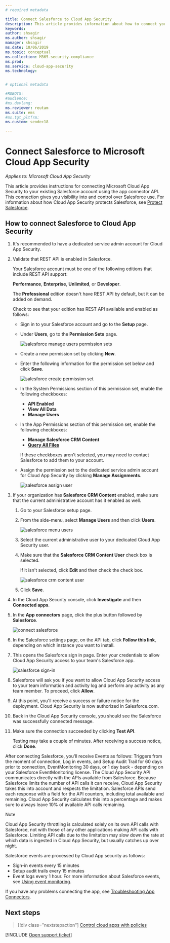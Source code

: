 ```yaml
---
# required metadata

title: Connect Salesforce to Cloud App Security
description: This article provides information about how to connect your Salesforce to Cloud App Security using the API connector for visibility and control over use.
keywords:
author: shsagir
ms.author: shsagir
manager: shsagir
ms.date: 10/06/2019
ms.topic: conceptual
ms.collection: M365-security-compliance
ms.prod:
ms.service: cloud-app-security
ms.technology:


# optional metadata

#ROBOTS:
#audience:
#ms.devlang:
ms.reviewer: reutam
ms.suite: ems
#ms.tgt_pltfrm:
ms.custom: seodec18

---
```

# Connect Salesforce to Microsoft Cloud App Security

*Applies to: Microsoft Cloud App Security*

This article provides instructions for connecting Microsoft  Cloud App Security to your existing Salesforce account using the app connector API. This connection gives you visibility into and control over Salesforce use. For information about how Cloud App Security protects Salesforce, see [Protect Salesforce](protect-salesforce.md).

## How to connect Salesforce to Cloud App Security

1. It's recommended to have a dedicated service admin account for Cloud App Security.

1. Validate that REST API is enabled in Salesforce.

    Your Salesforce account must be one of the following editions that include REST API support:

    **Performance**, **Enterprise**, **Unlimited**, or **Developer**.

    The **Professional** edition doesn't have REST API by default, but it can be added on demand.

    Check to see that your edition has REST API available and enabled as follows:

    * Sign in to your Salesforce account and go to the **Setup** page.

    * Under **Users**, go to the **Permission Sets** page.

        ![salesforce manage users permission sets](media/salesforce-users-permissionsets.png "salesforce manage users permissionsets")

    * Create a new permission set by clicking **New**.
    * Enter the following information for the permission set below and click **Save**.

         ![salesforce create permission set](media/salesforce-create-permissionset.png "salesforce create permission set")

    * In the System Permissions section of this permission set, enable the following checkboxes:
      * **API Enabled**
      * **View All Data**
      * **Manage Users**
    
    * In the App Permissions section of this permission set, enable the following checkboxes:
      * **Manage Salesforce CRM Content**
      * **[Query All Files](https://go.microsoft.com/fwlink/?linkid=2106480)**

      If these checkboxes aren't selected, you may need to contact Salesforce to add them to your account.

    * Assign the permission set to the dedicated service admin account for Cloud App Security by clicking **Manage Assignments**.

        ![salesforce assign user](media/salesforce-assign-user.png "salesforce assign user")

1. If your organization has **Salesforce CRM Content** enabled, make sure that the current administrative account has it enabled as well.

    1. Go to your Salesforce setup page.

    1. From the side-menu, select **Manage Users** and then click **Users**.

        ![salesforce menu users](media/salesforce-menu-users.png "salesforce menu users")

    1. Select the current administrative user to your dedicated Cloud App Security user.

    1. Make sure that the **Salesforce CRM Content User** check box is selected.

        If it isn't selected, click **Edit** and then check the check box.

        ![salesforce crm content user](media/salesforce-crm-content-user.png "salesforce crm content user")

    1. Click **Save**.

1. In the Cloud App Security console, click **Investigate** and then **Connected apps**.

1. In the **App connectors** page, click the plus button followed by **Salesforce**.

    ![connect salesforce](media/connect-salesforce.png "connect salesforce")

1. In the Salesforce settings page, on the API tab, click **Follow this link**, depending on which instance you want to install.

1. This opens the Salesforce sign in page. Enter your credentials to allow Cloud App Security access to your team's Salesforce app.

    ![salesforce sign-in](media/salesforce-logon.png "salesforce logon")

1. Salesforce will ask you if you want to allow Cloud App Security access to your team information and activity log and perform any activity as any team member. To proceed, click **Allow**.

1. At this point, you'll receive a success or failure notice for the deployment. Cloud App Security is now authorized in Salesforce.com.

1. Back in the Cloud App Security console, you should see the Salesforce was successfully connected message.

1. Make sure the connection succeeded by clicking **Test API**.

    Testing may take a couple of minutes. After receiving a success notice, click **Done**.

After connecting Salesforce, you'll receive Events as follows: Triggers from the moment of connection, Log in events, and Setup Audit Trail for 60 days prior to connection, EventMonitoring 30 days, or 1 day back - depending on your Salesforce EventMonitoring license. The Cloud App Security API communicates directly with the APIs available from Salesforce. Because Salesforce limits the number of API calls it can receive, Cloud App Security takes this into account and respects the limitation. Salesforce APIs send each response with a field for the API counters, including total available and remaining. Cloud App Security calculates this into a percentage and makes sure to always leave 10% of available API calls remaining.

> [!NOTE]
> Cloud App Security throttling is calculated solely on its own API calls with Salesforce, not with those of any other applications making API calls with Salesforce.
> Limiting API calls due to the limitation may slow down the rate at which data is ingested in Cloud App Security, but usually catches up over night.

Salesforce events are processed by Cloud App security as follows:

* Sign-in events every 15 minutes
* Setup audit trails every 15 minutes
* Event logs every 1 hour. For more information about Salesforce events, see [Using event monitoring](https://developer.salesforce.com/docs/atlas.en-us.api_rest.meta/api_rest/using_resources_event_log_files.htm).

If you have any problems connecting the app, see [Troubleshooting App Connectors](troubleshooting-api-connectors-using-error-messages.md).

## Next steps

> [!div class="nextstepaction"]
> [Control cloud apps with policies](control-cloud-apps-with-policies.md)

[!INCLUDE [Open support ticket](includes/support.md)]
